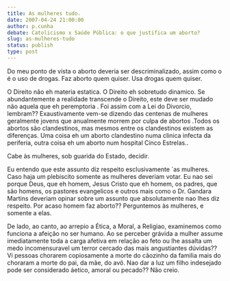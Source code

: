 ```yaml
---
title: As mulheres tudo.
date: 2007-04-24 21:00:00
author: p.cunha
debate: Catolicismo x Saúde Pública: o que justifica um aborto?
slug: as-mulheres-tudo
status: publish 
type: post
---
```


Do meu ponto de vista o aborto deveria ser descriminalizado, assim como o é o uso de drogas. Faz aborto quem quiser. Usa drogas quem quiser.   

O Direito não eh materia estatica. O Direito eh sobretudo dinamico. Se abundantemente a realidade transcende o Direito, este deve ser mudado não aquela que eh peremptoria . Foi assim com a Lei do Divorcio, lembram?? Exaustivamente vem-se dizendo das centenas de mulheres geralmente jovens que anualmente morrem por culpa de abortos .Todos os abortos são clandestinos, mas mesmos entre os clandestinos existem as diferenças. Uma coisa eh um aborto clandestino numa clinica infecta da periferia, outra coisa eh um aborto num hospital Cinco Estrelas..  

Cabe às mulheres, sob guarida do Estado, decidir.   

Eu entendo que este assunto diz respeito esclusivamente `as mulheres. Caso haja um plebiscito somente as mulheres deveriam votar. Eu nao sei porque Deus, que eh homem, Jesus Cristo que eh homem, os padres, que são homens, os pastores evangelicos e outros mais como o Dr. Gandara Martins deveriam opinar sobre um assunto que absolutamente nao lhes diz respeito. Por acaso homem faz aborto?? Perguntemos às mulheres, e somente a elas.   

De lado, ao canto, ao arrepio a Ética, a Moral, a Religiao, examinemos como funciona a afeição no ser humano. Ao se perceber grávida a mulher assume imediatamente toda a carga afetiva em relação ao feto ou lhe assalta um medo incomensuravel um terror cercado das mais angustiantes dúvidas?? Vi pessoas chorarem copiosamente a morte do cãozinho da familia mais do choraram a morte do pai, da mãe, do avô. Nao dar a luz um filho indesejado pode ser considerado áetico, amoral ou pecado?? Não creio.
